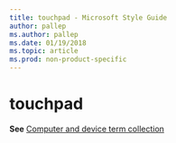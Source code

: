 ```yaml
---
title: touchpad - Microsoft Style Guide
author: pallep
ms.author: pallep
ms.date: 01/19/2018
ms.topic: article
ms.prod: non-product-specific
---
```


# touchpad

**See** [Computer and device term collection](~/a-z-word-list-term-collections/term-collections/computer-device-terms.md) 
